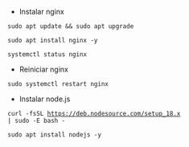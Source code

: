 * Instalar nginx

 <code>sudo apt update && sudo apt upgrade</code>

<code>sudo apt install nginx -y</code>

<code>systemctl status nginx</code>

* Reiniciar nginx

<code>sudo systemctl restart nginx</code>

* Instalar node.js

<code>curl -fsSL https://deb.nodesource.com/setup_18.x | sudo -E bash -</code>


<code>sudo apt install nodejs -y</code>





